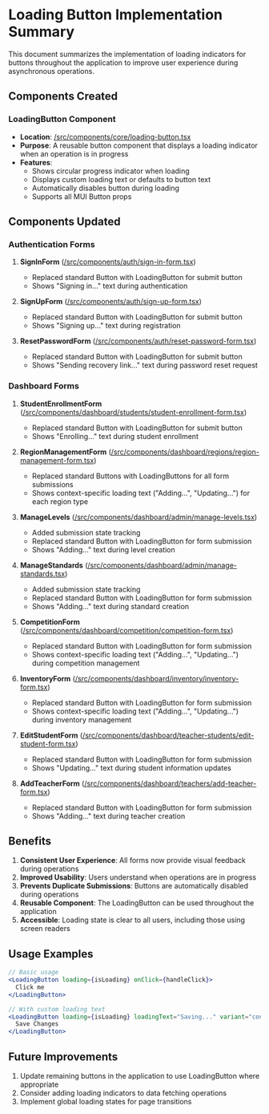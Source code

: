 # Loading Button Implementation Summary

This document summarizes the implementation of loading indicators for buttons throughout the application to improve user experience during asynchronous operations.

## Components Created

### LoadingButton Component
- **Location**: [/src/components/core/loading-button.tsx](file:///src/components/core/loading-button.tsx)
- **Purpose**: A reusable button component that displays a loading indicator when an operation is in progress
- **Features**:
  - Shows circular progress indicator when loading
  - Displays custom loading text or defaults to button text
  - Automatically disables button during loading
  - Supports all MUI Button props

## Components Updated

### Authentication Forms
1. **SignInForm** ([/src/components/auth/sign-in-form.tsx](file:///src/components/auth/sign-in-form.tsx))
   - Replaced standard Button with LoadingButton for submit button
   - Shows "Signing in..." text during authentication

2. **SignUpForm** ([/src/components/auth/sign-up-form.tsx](file:///src/components/auth/sign-up-form.tsx))
   - Replaced standard Button with LoadingButton for submit button
   - Shows "Signing up..." text during registration

3. **ResetPasswordForm** ([/src/components/auth/reset-password-form.tsx](file:///src/components/auth/reset-password-form.tsx))
   - Replaced standard Button with LoadingButton for submit button
   - Shows "Sending recovery link..." text during password reset request

### Dashboard Forms
1. **StudentEnrollmentForm** ([/src/components/dashboard/students/student-enrollment-form.tsx](file:///src/components/dashboard/students/student-enrollment-form.tsx))
   - Replaced standard Button with LoadingButton for submit button
   - Shows "Enrolling..." text during student enrollment

2. **RegionManagementForm** ([/src/components/dashboard/regions/region-management-form.tsx](file:///src/components/dashboard/regions/region-management-form.tsx))
   - Replaced standard Buttons with LoadingButtons for all form submissions
   - Shows context-specific loading text ("Adding...", "Updating...") for each region type

3. **ManageLevels** ([/src/components/dashboard/admin/manage-levels.tsx](file:///src/components/dashboard/admin/manage-levels.tsx))
   - Added submission state tracking
   - Replaced standard Button with LoadingButton for form submission
   - Shows "Adding..." text during level creation

4. **ManageStandards** ([/src/components/dashboard/admin/manage-standards.tsx](file:///src/components/dashboard/admin/manage-standards.tsx))
   - Added submission state tracking
   - Replaced standard Button with LoadingButton for form submission
   - Shows "Adding..." text during standard creation

5. **CompetitionForm** ([/src/components/dashboard/competition/competition-form.tsx](file:///src/components/dashboard/competition/competition-form.tsx))
   - Replaced standard Button with LoadingButton for form submission
   - Shows context-specific loading text ("Adding...", "Updating...") during competition management

6. **InventoryForm** ([/src/components/dashboard/inventory/inventory-form.tsx](file:///src/components/dashboard/inventory/inventory-form.tsx))
   - Replaced standard Button with LoadingButton for form submission
   - Shows context-specific loading text ("Adding...", "Updating...") during inventory management

7. **EditStudentForm** ([/src/components/dashboard/teacher-students/edit-student-form.tsx](file:///src/components/dashboard/teacher-students/edit-student-form.tsx))
   - Replaced standard Button with LoadingButton for form submission
   - Shows "Updating..." text during student information updates

8. **AddTeacherForm** ([/src/components/dashboard/teachers/add-teacher-form.tsx](file:///src/components/dashboard/teachers/add-teacher-form.tsx))
   - Replaced standard Button with LoadingButton for form submission
   - Shows "Adding..." text during teacher creation

## Benefits

1. **Consistent User Experience**: All forms now provide visual feedback during operations
2. **Improved Usability**: Users understand when operations are in progress
3. **Prevents Duplicate Submissions**: Buttons are automatically disabled during operations
4. **Reusable Component**: The LoadingButton can be used throughout the application
5. **Accessible**: Loading state is clear to all users, including those using screen readers

## Usage Examples

```jsx
// Basic usage
<LoadingButton loading={isLoading} onClick={handleClick}>
  Click me
</LoadingButton>

// With custom loading text
<LoadingButton loading={isLoading} loadingText="Saving..." variant="contained">
  Save Changes
</LoadingButton>
```

## Future Improvements

1. Update remaining buttons in the application to use LoadingButton where appropriate
2. Consider adding loading indicators to data fetching operations
3. Implement global loading states for page transitions